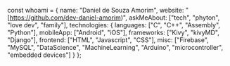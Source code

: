 const whoami = {
    name: "Daniel de Souza Amorim",
    website: "[https://github.com/dev-daniel-amorim)",
    askMeAbout: ["tech", "phyton", "love dev", "family"],
    technologies: {
        languages: ["C", "C++", "Assembly", "Python"],
        mobileApp: ["Android", "iOS"],
        frameworks: ["Kivy", "kivyMD", "Django"],
        frontend: ["HTML", "Javascript", "CSS"],
        misc: ["Firebase", "MySQL", "DataScience", "MachineLearning", "Arduino", "microcontroller", "embedded devices"]
    }
};
